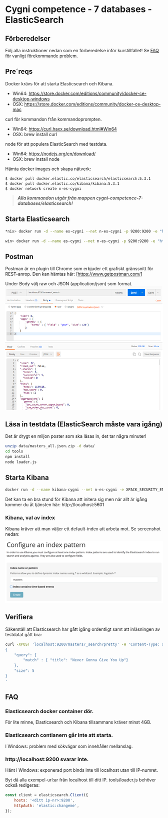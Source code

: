 # Cygni competence - 7 databases - ElasticSearch

## Förberedelser
Följ alla instruktioner nedan som en förberedelse inför kurstillfället! Se
[FAQ](https://github.com/cygni/cygni-competence-7-databases/tree/master/elasticsearch#faq) för vanligt förekommande problem.


## Pre´reqs

Docker krävs för att starta Elasticsearch och Kibana.
- Win64: https://store.docker.com/editions/community/docker-ce-desktop-windows
- OSX: https://store.docker.com/editions/community/docker-ce-desktop-mac

curl för kommandon från kommandoprompten.
- Win64: https://curl.haxx.se/download.html#Win64
- OSX: brew install curl

node för att populera ElasticSearch med testdata.
- Win64: https://nodejs.org/en/download/
- OSX: brew install node

Hämta docker images och skapa nätverk:
```
$ docker pull docker.elastic.co/elasticsearch/elasticsearch:5.3.1
$ docker pull docker.elastic.co/kibana/kibana:5.3.1
$ docker network create n-es-cygni
```

> **_Alla kommandon utgår från mappen cygni-competence-7-databases/elasticsearch!_**

## Starta Elasticsearch
```bash
*nix> docker run -d --name es-cygni --net n-es-cygni -p 9200:9200 -e "http.host=0.0.0.0" -e "transport.host=127.0.0.1" -v $(pwd)/elasticsearch.yaml:/usr/share/elasticsearch/config/elasticsearch.yml  docker.elastic.co/elasticsearch/elasticsearch:5.3.1
```
```bash
win> docker run -d --name es-cygni --net n-es-cygni -p 9200:9200 -e "http.host=0.0.0.0" -e "transport.host=127.0.0.1" -v %cd%\elasticsearch.yaml:/usr/share/elasticsearch/config/elasticsearch.yml  docker.elastic.co/elasticsearch/elasticsearch:5.3.1
```

## Postman
Postman är en plugin till Chrome som erbjuder ett grafiskt gränssnitt för REST-anrop. Den kan hämtas här: [https://www.getpostman.com/]

Under Body välj raw och JSON (application/json) som format.
![Postman example][postman-example]

## Läsa in testdata (ElasticSearch måste vara igång)
Det är drygt en miljon poster som ska läsas in, det tar
några minuter!
```bash
unzip data/masters_all.json.zip -d data/
cd tools
npm install
node loader.js
```

##  Starta Kibana
```bash
docker run -d --name kibana-cygni --net n-es-cygni -e XPACK_SECURITY_ENABLED=false -e ELASTICSEARCH_URL=http://es-cygni:9200 -p 5601:5601 docker.elastic.co/kibana/kibana:5.3.1
```

Det kan ta en bra stund för Kibana att initera sig men när allt är igång kommer du åt
tjänsten här: http://localhost:5601

### Kibana, val av index
Kibana kräver att man väljer ett default-index att arbeta mot. Se screenshot nedan:

![alt][kibana-select-index]

## Verifiera
Säkerställ att Elasticsearch har gått igång ordentligt samt att inläsningen av
testdatat gått bra:

```bash
curl -XPOST 'localhost:9200/masters/_search?pretty' -H 'Content-Type: application/json' -d'
{
    "query": {
        "match" : { "title": "Never Gonna Give You Up"}
    },
    "size": 5
}
'
```

## FAQ

### Elasticsearch docker container dör.
För lite minne, Elasticsearch och Kibana tillsammans kräver minst 4GB.

### Elasticsearch contianern går inte att starta.
I Windows: problem med sökvägar som innehåller mellanslag.

### http://localhost:9200 svarar inte.
Hänt i Windows: exponerad port binds inte till localhost utan till IP-numret.

Byt då alla exempel-url:ar från localhost till ditt IP. tools/loader.js behöver
också redigeras:
```javascript
const client = elasticsearch.Client({
    hosts: '<ditt ip-nr>:9200',
    httpAuth: 'elastic:changeme',
});
```

[postman-example]: https://github.com/cygni/cygni-competence-7-databases/blob/screenshots/elasticsearch/postman.png?raw=true "Postman example"

[kibana-select-index]: https://github.com/cygni/cygni-competence-7-databases/blob/screenshots/elasticsearch/kibana-select-index.png?raw=true "Kibana välj index"
